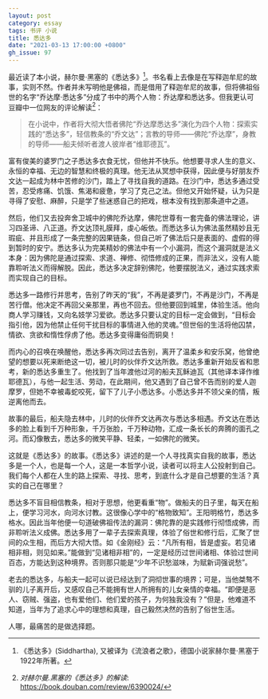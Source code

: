```yaml
---
layout: post
category: essay
tags: 书评 小说
title: 悉达多
date: "2021-03-13 17:00:00 +0800"
gh_issue: 97
---
```


最近读了本小说，赫尔曼·黑塞的《悉达多》[^1]。书名看上去像是在写释迦牟尼的故事，实则不然。作者并未写明他是佛祖，而是借用了释迦牟尼的故事，但将佛祖俗世的名字“乔达摩·悉达多”分成了书中的两个人物：乔达摩和悉达多。但我更认可豆瓣中一位网友的评论解读[^2]：

> 在小说中，作者将大彻大悟者佛陀“乔达摩悉达多”演化为四个人物：探索实践的“悉达多”，轻信教条的“乔文达”；言教的导师——佛陀“乔达摩”，身教的导师——船夫倾听者渡人彼岸者“维耶德瓦”。

富有俊美的婆罗门之子悉达多衣食无忧，但他并不快乐。他想要寻求人生的意义、永恒的幸福、无边的智慧和终极的真理。他无法从冥想中获得，因此便与好朋友乔文达一起成为林中苦修的沙门，踏上了寻找自我的道路。在沙门中，悉达多通过受苦，忍受疼痛、饥饿、焦渴和疲惫，学习了克己之法。但他又开始怀疑，认为只是寻得了安慰、麻醉，只是学了些迷惑自己的把戏，根本没有找到那条道中之道。

然后，他们又去投奔舍卫城中的佛陀乔达摩，佛陀世尊有一套完备的佛法理论，讲习四圣谛、八正道。乔文达顶礼膜拜，虔心皈依。而悉达多认为佛法虽然精妙且无瑕疵、并且形成了一条完整的因果链条，但自己听了佛法后只是表面的、虚假的得到暂时的安宁。悉达多认为完美精妙的佛法中有一个小漏洞，而这个漏洞就是法义本身：因为佛陀是通过探索、求道、禅修、彻悟修成的正果，而非法义，没有人能靠聆听法义而得解脱。因此，悉达多决定辞别佛陀，他要摆脱法义，通过实践求索而实现自己的目标。

悉达多一路修行并思考，告别了昨天的“我”，不再是婆罗门，不再是沙门，不再是苦行僧。他决定不再回父亲那里，再也不回去。但他要回到城里，体验生活。他向商人学习赚钱，又向名妓学习爱欲。悉达多只要认定的目标一定会做到，“目标会指引他，因为他禁止任何干扰目标的事情进入他的灵魂。”但世俗的生活将他囚禁，情欲、贪欲和惰性俘虏了他。悉达多变得庸俗而铜臭！

而内心的召唤在唤醒他，悉达多再次同过去告别，离开了温柔乡和安乐窝，他曾绝望的想要以死来断绝这一切，被儿时的伙伴乔文达所救。悉达多重新开始反省和思考，新的悉达多重生了。他找到了当年渡他过河的船夫瓦稣迪瓦（其他译本译作维耶德瓦），与他一起生活、劳动，在此期间，他又遇到了自己曾不告而别的爱人迦摩罗，但她不幸被毒蛇咬死，留下了儿子小悉达多。小悉达多并不领父亲的情，叛逆离他而去。

故事的最后，船夫隐去林中，儿时的伙伴乔文达再次与悉达多相遇。乔文达在悉达多的脸上看到千万种形象，千万张脸，千万种动物，汇成一条长长的奔腾的面孔之河。而幻像散去，悉达多的微笑平静、轻柔，一如佛陀的微笑。

这就是《悉达多》的故事。《悉达多》讲述的是一个人寻找真实自我的故事，悉达多是一个人，也是每一个人，这是一本哲学小说，读者可以将主人公投射到自己。我们每个人都在人生的路上探索、寻找、思考，到底什么才是自己想要的生活？真实的自己在哪里？

悉达多不盲目相信教条，相对于思想，他更看重“物”。做船夫的日子里，每天在船上，便学习河水，向河水讨教。这很像心学中的“格物致知”。王阳明格竹，悉达多格水。因此当年他便一句道破佛祖传法的漏洞：佛陀靠的是实践修行彻悟成佛，而非聆听法义成佛。悉达多用了一辈子去探索真理，体验了俗世和修行后，汇聚了世间的众生相，而后方大彻大悟。如《金刚经》云：“凡所有相，皆是虚妄。若见诸相非相，则见如来。”能做到“见诸相非相”的，一定是经历过世间诸相、体验过世间百态，方能达到这种境界。否则那只能是“少年不识愁滋味，为赋新词强说愁”。

老去的悉达多，与船夫一起可以说已经达到了洞彻世事的境界；可是，当他桀骜不驯的儿子离开后，又感叹自己不能拥有世人所拥有的儿女亲情的幸福。“即便是恶人、窃贼、强盗，也有爱他们、他们爱的孩子，为何独我没有？”但是，他难道不知道，当年为了追求心中的理想和真理，自己毅然决然的告别了俗世生活。

人哪，最痛苦的是做选择题。


[^1]: 《悉达多》(Siddhartha), 又被译为《流浪者之歌》，德国小说家赫尔曼·黑塞于1922年所著。
[^2]: *对赫尔曼.黑塞的《悉达多》的解读*: https://book.douban.com/review/6390024/
